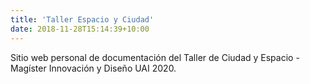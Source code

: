 ```yaml
---
title: 'Taller Espacio y Ciudad'
date: 2018-11-28T15:14:39+10:00
---
```


Sitio web personal de documentación del Taller de Ciudad y Espacio - Magíster Innovación y Diseño UAI 2020. 
